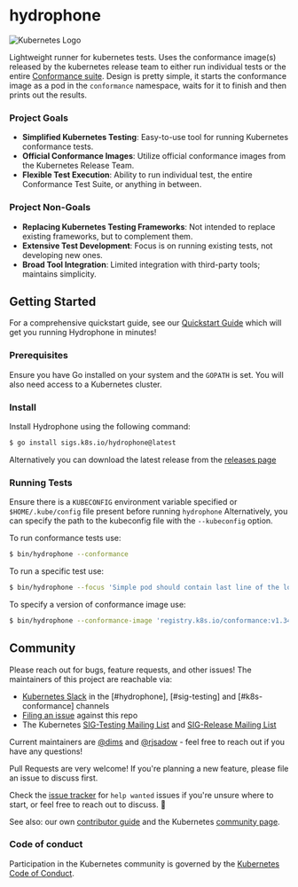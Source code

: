 # hydrophone

![Kubernetes Logo](https://raw.githubusercontent.com/kubernetes-sigs/kubespray/master/docs/img/kubernetes-logo.png)

Lightweight runner for kubernetes tests. Uses the conformance image(s) released by
the kubernetes release team to either run individual tests or the entire [Conformance suite].
Design is pretty simple, it starts the conformance image as a pod in the `conformance`
namespace, waits for it to finish and then prints out the results.

### Project Goals

- **Simplified Kubernetes Testing**: Easy-to-use tool for running Kubernetes conformance tests.
- **Official Conformance Images**: Utilize official conformance images from the Kubernetes Release Team.
- **Flexible Test Execution**: Ability to run individual test, the entire Conformance Test Suite, or anything in between.

### Project Non-Goals

- **Replacing Kubernetes Testing Frameworks**: Not intended to replace existing frameworks, but to complement them.
- **Extensive Test Development**: Focus is on running existing tests, not developing new ones.
- **Broad Tool Integration**: Limited integration with third-party tools; maintains simplicity.

## Getting Started

For a comprehensive quickstart guide, see our [Quickstart Guide](docs/quickstart.md) which will get you running Hydrophone in minutes!

### Prerequisites

Ensure you have Go installed on your system and the `GOPATH` is set. You will also need access to a Kubernetes cluster.

### Install

Install Hydrophone using the following command:

```bash
$ go install sigs.k8s.io/hydrophone@latest
```

Alternatively you can download the latest release from the [releases page](https://github.com/kubernetes-sigs/hydrophone/releases)

### Running Tests

Ensure there is a `KUBECONFIG` environment variable specified or `$HOME/.kube/config` file present before running `hydrophone` Alternatively, you can specify the path to the kubeconfig file with the `--kubeconfig` option.

To run conformance tests use:

```bash
$ bin/hydrophone --conformance
```

To run a specific test use:

```bash
$ bin/hydrophone --focus 'Simple pod should contain last line of the log'
```

To specify a version of conformance image use:

```bash
$ bin/hydrophone --conformance-image 'registry.k8s.io/conformance:v1.34.0'
```

## Community

Please reach out for bugs, feature requests, and other issues!
The maintainers of this project are reachable via:

- [Kubernetes Slack] in the [#hydrophone], [#sig-testing] and [#k8s-conformance] channels
- [Filing an issue] against this repo
- The Kubernetes [SIG-Testing Mailing List] and [SIG-Release Mailing List]

Current maintainers are [@dims] and [@rjsadow] - feel free to
reach out if you have any questions!

Pull Requests are very welcome!
If you're planning a new feature, please file an issue to discuss first.

Check the [issue tracker] for `help wanted` issues if you're unsure where to
start, or feel free to reach out to discuss. 🙂

See also: our own [contributor guide] and the Kubernetes [community page].

### Code of conduct

Participation in the Kubernetes community is governed by the [Kubernetes Code of Conduct].

<!--links-->

[Kubernetes Code of Conduct]: code-of-conduct.md
[community page]: https://kubernetes.io/community/
[contributor guide]: CONTRIBUTING.md
[issue tracker]: https://github.com/kubernetes-sigs/hydrophone/issues
[@dims]: https://github.com/dims
[@rjsadow]: https://github.com/rjsadow
[filing an issue]: https://github.com/kubernetes-sigs/hydrophone/issues/new
[Kubernetes Slack]: http://slack.k8s.io/C06E3NPR4A3
[SIG-Testing Mailing List]: https://groups.google.com/forum/#!forum/kubernetes-sig-testing
[SIG-Release Mailing List]: https://groups.google.com/forum/#!forum/kubernetes-sig-release
[Conformance suite]: https://github.com/kubernetes/community/blob/master/contributors/devel/sig-architecture/conformance-tests.md
